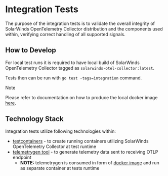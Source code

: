 # Integration Tests
The purpose of the integration tests is to validate the overall integrity of SolarWinds OpenTelemetry Collector distribution and the components used within, verifying correct handling of all supported signals.

## How to Develop
For local test runs it is required to have local build of SolarWinds OpenTelemetry Collector tagged as `solarwinds-otel-collector:latest`.

Tests then can be run with `go test -tags=integration` command.

> [!NOTE]  
> Please refer to documentation on how to produce the local docker image [here](../../build/docker/README.md).
## Technology Stack
Integration tests utilize following technologies within:
* [testcontainers](https://testcontainers.com/?language=go) - to create running containers utilizing SolarWinds OpenTelemetry Collector at test runtime
* [telemetrygen tool](https://github.com/open-telemetry/opentelemetry-collector-contrib/tree/main/cmd/telemetrygen) - to generate telemetry data sent to receiving OTLP endpoint
    * **NOTE:** telemetrygen is consumed in form of [docker image](https://github.com/open-telemetry/opentelemetry-collector-contrib/pkgs/container/opentelemetry-collector-contrib%2Ftelemetrygen) and run as separate container at tests runtime
